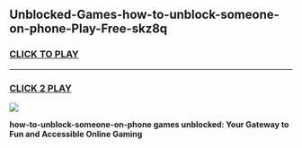 
## Unblocked-Games-how-to-unblock-someone-on-phone-Play-Free-skz8q
<h3>
<a href="https://premium76.site?title=how-to-unblock-someone-on-phone&ref=21A">CLICK TO PLAY</a></h3>
<hr>

<h3>
<a href="https://premium76.site?title=how-to-unblock-someone-on-phone&ref=21A">CLICK 2 PLAY</a>
  
</h3>

<a href="https://premium76.site?title=how-to-unblock-someone-on-phone&ref=21A"><img src="https://clearcache.store/games.png"></a>


**how-to-unblock-someone-on-phone games unblocked: Your Gateway to Fun and Accessible Online Gaming**
